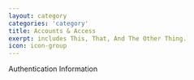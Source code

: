 ```yaml
---
layout: category
categories: 'category'
title: Accounts & Access
exerpt: includes This, That, And The Other Thing.
icon: icon-group
---
```

Authentication Information